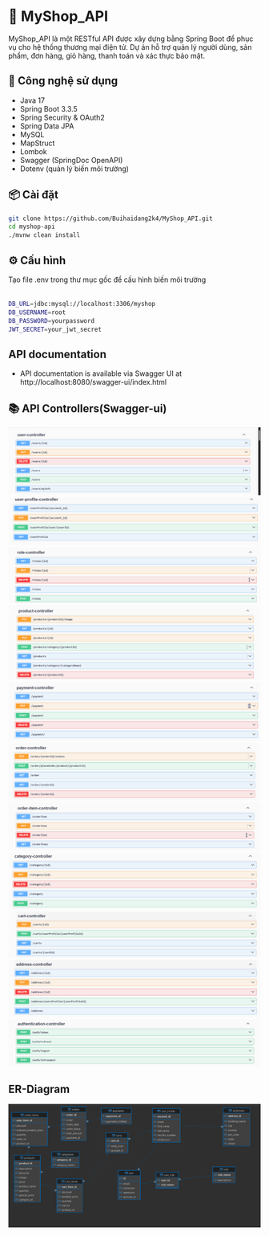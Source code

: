 # 🛒 MyShop_API

MyShop_API là một RESTful API được xây dựng bằng Spring Boot để phục vụ cho hệ thống thương mại điện tử. Dự án hỗ trợ
quản lý người dùng, sản phẩm, đơn hàng, giỏ hàng, thanh toán và xác thực bảo mật.

## 🚀 Công nghệ sử dụng

- Java 17
- Spring Boot 3.3.5
- Spring Security & OAuth2
- Spring Data JPA
- MySQL
- MapStruct
- Lombok
- Swagger (SpringDoc OpenAPI)
- Dotenv (quản lý biến môi trường)

## 📦 Cài đặt

```bash
git clone https://github.com/Buihaidang2k4/MyShop_API.git
cd myshop-api
./mvnw clean install
```

## ⚙️ Cấu hình

Tạo file .env trong thư mục gốc để cấu hình biến môi trường

```bash

DB_URL=jdbc:mysql://localhost:3306/myshop
DB_USERNAME=root
DB_PASSWORD=yourpassword
JWT_SECRET=your_jwt_secret
```

## API documentation

* API documentation is available via Swagger UI at http://localhost:8080/swagger-ui/index.html

## 📚 API Controllers(Swagger-ui)

![img_1.png](images/img_1.png)
![img_2.png](images/img_2.png)
![img_3.png](images/img_3.png)
![img_4.png](images/img_4.png)
![img_5.png](images/img_5.png)
![img_7.png](images/img_7.png)
![img_6.png](images/img_6.png)
![img_8.png](images/img_8.png)
![img_9.png](images/img_9.png)
![img_10.png](images/img_10.png)
![img_11.png](images/img_11.png)

## ER-Diagram

![img.png](images/img.png)
